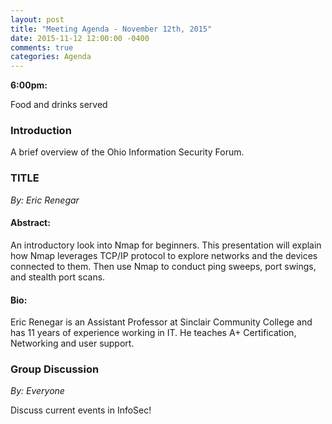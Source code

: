 ```yaml
---
layout: post
title: "Meeting Agenda - November 12th, 2015"
date: 2015-11-12 12:00:00 -0400
comments: true
categories: Agenda
---
```


**6:00pm:**

Food and drinks served

### Introduction

A brief overview of the Ohio Information Security Forum.

### **TITLE**
_By: Eric Renegar_

#### **Abstract:**

An introductory look into Nmap for beginners. This presentation will explain how
Nmap leverages TCP/IP protocol to explore networks and the devices connected to
them. Then use Nmap to conduct ping sweeps, port swings, and stealth port
scans.

#### **Bio:**

Eric Renegar is an Assistant Professor at Sinclair Community College and has 11
years of experience working in IT. He teaches A+ Certification, Networking and
user support.

### **Group Discussion**
_By: Everyone_

Discuss current events in InfoSec!
